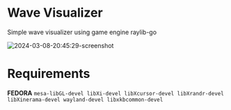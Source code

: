 # Wave Visualizer

Simple wave visualizer using game engine raylib-go

![2024-03-08-20:45:29-screenshot](https://github.com/lilwigy/wavelizer/assets/156510600/d88d7e23-5583-44bb-968f-0262db3738f1)

# Requirements

**FEDORA**
`mesa-libGL-devel libXi-devel libXcursor-devel libXrandr-devel libXinerama-devel wayland-devel libxkbcommon-devel`
